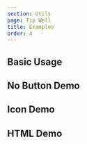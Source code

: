 ```yaml
---
section: Utils
page: Tip Well
title: Examples
order: 4
---
```


## Basic Usage

<code-example example="basic-tip-well"></code-example>

## No Button Demo

<code-example example="buttonless-tip-well"></code-example>

## Icon Demo

<code-example example="icon-tip-well"></code-example>  

## HTML Demo

<code-example example="html-tip-well"></code-example>  
